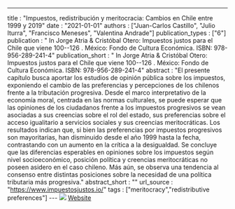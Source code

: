 ---
title : "Impuestos, redistribución y meritocracia: Cambios en Chile entre 1999 y 2019"
date : "2021-01-01"
authors : ["Juan-Carlos Castillo", "Julio Iturra", "Francisco Meneses", "Valentina Andrade"]
publication_types : ["6"]
publication : "  In Jorge Atria & Cristóbal Otero: Impuestos justos para el Chile que viene 100--126 . México: Fondo de Cultura Económica. ISBN: 978-956-289-241-4"
publication_short : "  In Jorge Atria & Cristóbal Otero: Impuestos justos para el Chile que viene 100--126 . México: Fondo de Cultura Económica. ISBN: 978-956-289-241-4"
abstract : "El presente capítulo busca aportar los estudios de opinión pública sobre los impuestos, exponiendo el cambio de las preferencias y percepciones de los chilenos frente a la tributación progresiva. Desde el marco interpretativo de la economía moral, centrada en las normas culturales, se puede esperar que las opiniones de los ciudadanos frente a los impuestos progresivos se vean asociadas a sus creencias sobre el rol del estado, sus preferencias sobre el acceso igualitario a servicios sociales y sus creencias meritocráticas. Los resultados indican que, si bien las preferencias por impuestos progresivos son mayoritarias, han disminuido desde el año 1999 hasta la fecha, contrastando con un aumento en la crítica a la desigualdad. Se concluye que las diferencias esperables en opiniones sobre los impuestos según nivel socioeconómico, posición política y creencias meritocráticas no poseen asidero en el caso chileno. Más aún, se observa una tendencia al consenso entre distintas posiciones sobre la necesidad de una política tributaria más progresiva."
abstract_short : ""
url_source : "https://www.impuestosjustos.io/"
tags : ["meritocracy","redistributive preferences"]
--- ![](/images/impuestos-justos.jpg)
[Website](https://www.impuestosjustos.io/)
